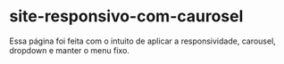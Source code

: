 # site-responsivo-com-caurosel
Essa página foi feita com o intuito de aplicar a responsividade, carousel, dropdown e manter o menu fixo.
